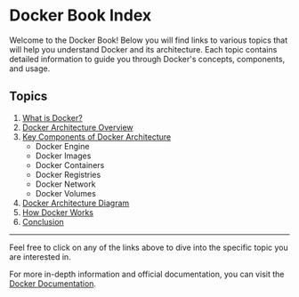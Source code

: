 # Docker Book Index

Welcome to the Docker Book! Below you will find links to various topics that will help you understand Docker and its architecture. Each topic contains detailed information to guide you through Docker's concepts, components, and usage.

## Topics

1. [What is Docker?](Unit1/Lecture1.md#what-is-docker)
2. [Docker Architecture Overview](Unit1/Lecture1.md#docker-architecture-overview)
3. [Key Components of Docker Architecture](Unit1/Lecture1.md#key-components-of-docker-architecture:)
   - Docker Engine
   - Docker Images
   - Docker Containers
   - Docker Registries
   - Docker Network
   - Docker Volumes
4. [Docker Architecture Diagram](Unit1/Lecture1.md#docker-architecture-diagram)
5. [How Docker Works](Unit1/Lecture1.md#how-docker-works)
6. [Conclusion](Unit1/Lecture1.md#conclusion)

---

Feel free to click on any of the links above to dive into the specific topic you are interested in.

For more in-depth information and official documentation, you can visit the [Docker Documentation](https://docs.docker.com/).

